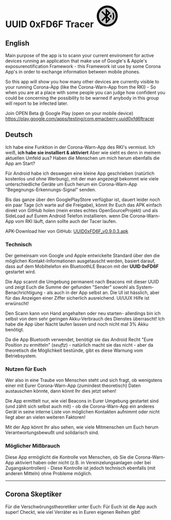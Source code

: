 # UUID 0xFD6F Tracer ![AppLogo](/app/src/main/res/mipmap-hdpi/ic_launcher_round.png)
## English
Main purpose of the app is to scann your current enviroment for active devices running an application that make use of Google's & Apple's exposurenotification Framework - this Framework ist use by some Corona App's in order to exchange information between mobile phones.

So this app will show you how many other devices are currently visible to your running Corona-App (like the Corona-Warn-App from the RKI) - So when you are at a place with some people you can judge how confident you could be concerning the possibility to be warned if anybody in this group will report to be infected later.

Join OPEN Beta @ Google Play (open on your mobile device)
https://play.google.com/apps/testing/com.emacberry.uuid0xfd6ftracer

## Deutsch
Ich habe eine Funktion in der Corona-Warn-App des RKI's vermisst. Ich weiß, **ich habe sie installiert & aktiviert** Aber wie sieht es denn in meinem aktuellen Umfeld aus? Haben die Menschen um mich herum ebenfalls die App am Start?

Für Android habe ich deswegen eine kleine App geschrieben (natürlich kostenlos und ohne Werbung), mit der man angezeigt bekommt wie viele unterschiedliche Geräte um Euch herum ein Corona-Warn-App "Begegnungs-Erkennungs-Signal" senden.

Bis das ganze über den GooglePlayStore verfügbar ist, dauert leider noch ein paar Tage (ich warte auf die Freigabe), könnt Ihr Euch das APK einfach direkt von GitHub holen (mein erstes echtes OpenSourceProjekt) und als SideLoad auf Eurem Android Telefon installieren. wenn Die Corona-Warn-App vom RKI läuft, dann sollte auch der Tacer laufen.

APK-Download hier von GitHub: [UUID0xFD6F_v0.9.0.3.apk](https://github.com/…/downlo…/0.9.0.3/UUID0xFD6F_v0.9.0.3.apk)

### Technisch
Der gemeinsam von Google und Apple entwickelte Standard über den die möglichen Kontakt-Informationen ausgetauscht werden, basiert darauf, dass auf dem Mobiltelefon ein BluetoothLE Beacon mit der **UUID 0xFD6F** gestartet wird.

Die App scannt die Umgebung permanent nach Beacons mit dieser UUID und zeigt Euch die Summe der gefunden "Sender" sowohl als System-Benachrichtigung - als auch in der App selbst an. Die UI ist hässlich, aber für das Anzeigen einer Ziffer sicherlich ausreichend. UI/UUX Hilfe ist erwünscht!

Den Scann kann von Hand angehalten oder neu starten- allerdings bin ich selbst von dem sehr geringen Akku-Verbrauch des Dienstes überrascht! Ich habe die App über Nacht laufen lassen und noch nicht mal 3% Akku benötigt.

Da die App Bluetooth verwendet, benötigt sie das Android Recht "Eure Position zu ermitteln" (*seuftz*) - natürlich macht sie das nicht - aber da theoretisch die Möglichkeit bestünde, gibt es diese Warnung vom Betriebsystem.

### Nutzen für Euch
Wer also in eine Traube von Menschen steht und sich fragt, ob wenigstens einer mit Eurer Corona-Warn-App (zumindest theoretisch) Daten austauschen könnte, dann könnt Ihr dies jetzt sehen!

Die App ermittelt nur, wie viel Beacons in Eurer Umgebung gestartet sind (und zählt sich selbst auch mit) - ob die Corona-Warn-App ein anderes Gerät in seine interne Liste von möglichen Kontakten aufnimmt oder nicht liegt aber an vielen weiteren Faktoren!

Mit der App könnt Ihr also sehen, wie viele Mitmenschen um Euch herum Verantwortungsbewußt und solidarisch sind.

### Möglicher Mißbrauch
Diese App ermöglicht die Kontrolle von Menschen, ob Sie die Corona-Warn-App aktiviert haben oder nicht (z.B. in Vereinzelungsanlagen oder bei Zugangskontrollen) - Diese Kontrolle ist jedoch technisch ebenfalls (mit anderen Mitteln) ohne Probleme möglich.

---

## Corona Skeptiker
Für die Verschwörungstheoretiker unter Euch: Für Euch ist die App auch super! Checkt, wie viel Verräter es in Euren eigenen Reihen gibt!
